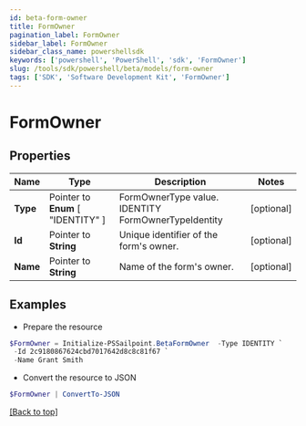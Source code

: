```yaml
---
id: beta-form-owner
title: FormOwner
pagination_label: FormOwner
sidebar_label: FormOwner
sidebar_class_name: powershellsdk
keywords: ['powershell', 'PowerShell', 'sdk', 'FormOwner'] 
slug: /tools/sdk/powershell/beta/models/form-owner
tags: ['SDK', 'Software Development Kit', 'FormOwner']
---
```



# FormOwner

## Properties

Name | Type | Description | Notes
------------ | ------------- | ------------- | -------------
**Type** |  Pointer to  **Enum** [  "IDENTITY" ] | FormOwnerType value. IDENTITY FormOwnerTypeIdentity | [optional] 
**Id** |  Pointer to **String** | Unique identifier of the form's owner. | [optional] 
**Name** |  Pointer to **String** | Name of the form's owner. | [optional] 

## Examples

- Prepare the resource
```powershell
$FormOwner = Initialize-PSSailpoint.BetaFormOwner  -Type IDENTITY `
 -Id 2c9180867624cbd7017642d8c8c81f67 `
 -Name Grant Smith
```

- Convert the resource to JSON
```powershell
$FormOwner | ConvertTo-JSON
```


[[Back to top]](#) 

